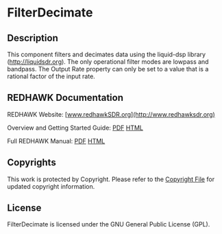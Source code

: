 # FilterDecimate

## Description

This component filters and decimates data using the liquid-dsp library (http://liquidsdr.org). The only operational filter modes are lowpass and bandpass. The Output Rate property can only be set to a value that is a rational factor of the input rate.

## REDHAWK Documentation

REDHAWK Website: [www.redhawkSDR.org](http://www.redhawksdr.org)

Overview and Getting Started Guide: [PDF](http://sourceforge.net/projects/redhawksdr/files/redhawk-doc/1.9.0/REDHAWK_Overview_v1.9.0.pdf/download "PDF") [HTML](http://redhawksdr.github.com/Documentation/gettingstarted/main.html "HTML")

Full REDHAWK Manual: [PDF](http://sourceforge.net/projects/redhawksdr/files/redhawk-doc/1.9.0/REDHAWK_Manual_v1.9.0.pdf/download "PDF") [HTML](http://redhawksdr.github.com/Documentation/main.html "HTML")

## Copyrights

This work is protected by Copyright. Please refer to the [Copyright File](COPYRIGHT) for updated copyright information.

## License

FilterDecimate is licensed under the GNU General Public License (GPL).
